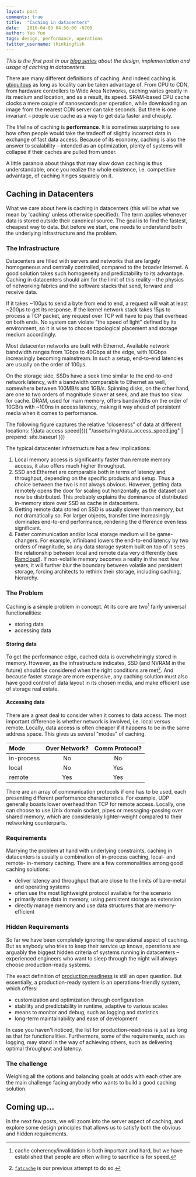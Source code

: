 ```yaml
---
layout: post
comments: true
title:  "Caching in datacenters"
date:   2016-04-03 04:56:00 -0700
author: Yao Yue
tags: design, performance, operations
twitter_username: thinkingfish
---
```


*This is the first post in our [blog series](http://pelikan.io/blog/)
about the design, implementation and usage of caching in datacenters.*

There are many different definitions of caching. And indeed caching is
[ubiquitous](https://www.quora.com/How-to-understand-Computer-Science-has-only-three-ideas-cache-hash-trash)
as long as locality can be taken advantage of. From CPU to CDN, from hardware
controllers to Wide Area Networks, caching varies greatly in its medium and
location, and as a result, its speed. SRAM-based CPU cache clocks a mere couple
of nanoseconds per operation, while downloading an image from the nearest CDN
server can take seconds. But there is one invariant – people use cache as a way
to get data faster and cheaply.

The lifeline of caching is **performance**. It is sometimes surprising to see
how often people would take the tradeoff of slightly incorrect data in exchange
of fast data access. Because of its economy, caching is also the answer to
scalability – intended as an optimization, plenty of systems will collapse if
their caches are pulled from under.

A little paranoia about things that may slow down caching is thus understandable,
once you realize the whole existence, i.e. competitive advantage, of caching
hinges squarely on it.

## Caching in Datacenters

What we care about here is caching in datacenters (this will be what we mean by
'caching' unless otherwise specified). The term applies whenever data is stored
outside their canonical source. The goal is to find the fastest, cheapest
way to data. But before we start, one needs to understand both the underlying
infrastructure and the problem.

### The Infrastructure

Datacenters are filled with servers and networks that are largely homogeneous
and centrally controlled, compared to the broader Internet. A good solution
takes such homogeneity and predictability to its advantage. Caching in
datacenters should aim for the limit of this reality – the physics of networking
fabrics and the software stacks that send, forward and receive data.

If it takes ~100μs to send a byte from end to end, a request will wait at least
~200μs to get its response. If the kernel network stack takes 15μs to process a
TCP packet, any request over TCP will have to pay that overhead on both ends.
No system can violate "the speed of light" defined by its environment, so it is
wise to choose topological placement and storage medium accordingly.

Most datacenter networks are built with Ethernet. Available network bandwidth
ranges from 1Gbps to 40Gbps at the edge, with 10Gbps increasingly becoming
mainstream. In such a setup, end-to-end latencies are usually on the order of
100μs.

On the storage side, SSDs have a seek time similar to the end-to-end network
latency, with a bandwidth comparable to Ethernet as well, somewhere between
100MB/s and 1GB/s. Spinning disks, on the other hand, are one to two orders of
magnitude slower at seek, and are thus too slow for cache. DRAM, used for main
memory, offers bandwidths on the order of 10GB/s with ~100ns in access latency,
making it way ahead of persistent media when it comes to performance.

The following figure captures the relative "closeness" of data at different
locations:
  ![data access speed]({{ "/assets/img/data_access_speed.jpg" | prepend: site.baseurl }})


The typical datacenter infrastructure has a few implications:

1. Local memory access is significantly faster than remote memory access, it
  also offers much higher throughput.
2. SSD and Ethernet are comparable both in terms of latency and throughput,
  depending on the specific products and setup. Thus a choice between the two is
  not always obvious. However, getting data remotely opens the door for scaling
  out horizontally, as the dataset can now be distributed. This probably
  explains the dominance of distributed in-memory store over SSD as cache in
  datacenters.
3. Getting remote data stored on SSD is usually slower than memory, but not
  dramatically so. For larger objects, transfer time increasingly dominates
  end-to-end performance, rendering the difference even less significant.
4. Faster communication and/or local storage medium will be game-changers. For
  example, infiniband lowers the end-to-end latency by two orders of magnitude,
  so any data storage system built on top of it sees the relationship between
  local and remote data very differently (see [Ramcloud](https://ramcloud.atlassian.net/wiki/display/RAM/RAMCloud)).
  If non-volatile memory becomes a reality in the next few years, it will
  further blur the boundary between volatile and persistent storage, forcing
  architects to rethink their storage, including caching, hierarchy.

### The Problem

Caching is a simple problem in concept. At its core are two[^1] fairly universal
functionalities:

* storing data
* accessing data

#### Storing data
To get the performance edge, cached data is overwhelmingly stored in memory.
However, as the infrastructure indicates, SSD (and NVRAM in the future) should
be considered when the right conditions are met[^2]. And because faster storage
are more expensive, any caching solution must also have good control of data
layout in its chosen media, and make efficient use of storage real estate.

#### Accessing data

There are a great deal to consider when it comes to data access. The most
important difference is whether network is involved, i.e. local versus remote.
Locally, data access is often cheaper if it happens to be in the same address
space. This gives us several "modes" of caching.


| Mode       | Over Network?   | Comm Protocol? |
| :--------- |:---------------:|:--------------:|
| in-process | No              | No             |
| local      | No              | Yes            |
| remote     | Yes             | Yes            |

There are an array of communication protocols if one has to be used, each
presenting different performance characteristics. For example, UDP generally
boasts lower overhead than TCP for remote access. Locally, one can choose to use
Unix domain socket, pipes or messaging-passing over shared memory, which are
considerably lighter-weight compared to their networking counterparts.

### Requirements

Marrying the problem at hand with underlying constraints, caching in datacenters
is usually a combination of in-process caching, local- and remote- in-memory
caching. There are a few commonalities among good caching solutions:

* deliver latency and throughput that are close to the limits of bare-metal and
  operating systems
* often use the most lightweight protocol available for the scenario
* primarily store data in memory, using persistent storage as extension
* directly manage memory and use data structures that are memory-efficient

### Hidden Requirements

So far we have been completely ignoring the operational aspect of caching. But
as anybody who tries to keep their service up knows, operations are arguably the
biggest hidden criteria of systems running in datacenters – experienced
engineers who want to sleep through the night will always choose
production-ready systems.

The exact definition of [production readiness](http://programmers.stackexchange.com/questions/61726/define-production-ready)
is still an open question. But essentially, a production-ready system is an
operations-friendly system, which offers:

* customization and optimization through configuration
* stability and predictability in runtime, adaptive to various scales
* means to monitor and debug, such as logging and statistics
* long-term maintainability and ease of development

In case you haven't noticed, the list for production-readiness is just as long
as that for functionalities. Furthermore, some of the requirements, such as
logging, may stand in the way of achieving others, such as delivering optimal
throughput and latency.

### The challenge

Weighing all the options and balancing goals at odds with each other are the
main challenge facing anybody who wants to build a good caching solution.

## Coming up...

In the next few posts, we will zoom into the server aspect of caching, and
explore some design principles that allows us to satisfy both the obvious and
hidden requirements.

[^1]: cache coherency/invalidation is both important and hard, but we have established that people are often willing to sacrifice is for speed.
[^2]: [`fatcache`](https://github.com/twitter/fatcache) is our previous attempt to do so.
